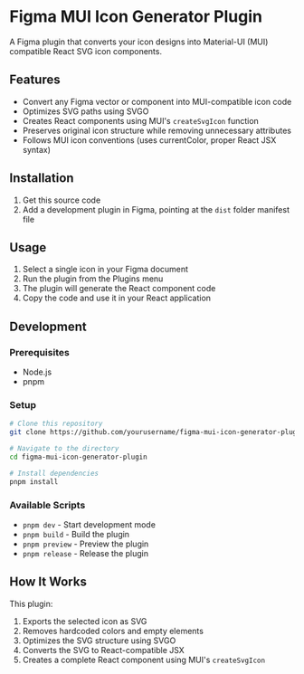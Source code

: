 # Figma MUI Icon Generator Plugin

A Figma plugin that converts your icon designs into Material-UI (MUI) compatible React SVG icon components.

## Features

- Convert any Figma vector or component into MUI-compatible icon code
- Optimizes SVG paths using SVGO
- Creates React components using MUI's `createSvgIcon` function
- Preserves original icon structure while removing unnecessary attributes
- Follows MUI icon conventions (uses currentColor, proper React JSX syntax)

## Installation

1. Get this source code
2. Add a development plugin in Figma, pointing at the `dist` folder manifest file

## Usage

1. Select a single icon in your Figma document
2. Run the plugin from the Plugins menu
3. The plugin will generate the React component code
4. Copy the code and use it in your React application

## Development

### Prerequisites

- Node.js
- pnpm

### Setup

```bash
# Clone this repository
git clone https://github.com/yourusername/figma-mui-icon-generator-plugin.git

# Navigate to the directory
cd figma-mui-icon-generator-plugin

# Install dependencies
pnpm install
```

### Available Scripts

- `pnpm dev` - Start development mode
- `pnpm build` - Build the plugin
- `pnpm preview` - Preview the plugin
- `pnpm release` - Release the plugin

## How It Works

This plugin:

1. Exports the selected icon as SVG
2. Removes hardcoded colors and empty elements
3. Optimizes the SVG structure using SVGO
4. Converts the SVG to React-compatible JSX
5. Creates a complete React component using MUI's `createSvgIcon`
